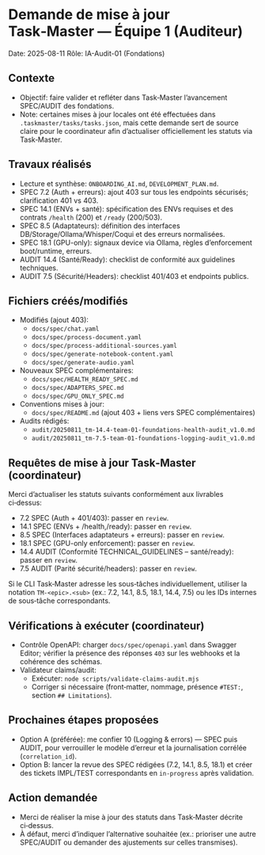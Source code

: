 # Demande de mise à jour Task‑Master — Équipe 1 (Auditeur)

Date: 2025-08-11
Rôle: IA-Audit-01 (Fondations)

## Contexte
- Objectif: faire valider et refléter dans Task‑Master l’avancement SPEC/AUDIT des fondations.
- Note: certaines mises à jour locales ont été effectuées dans `.taskmaster/tasks/tasks.json`, mais cette demande sert de source claire pour le coordinateur afin d’actualiser officiellement les statuts via Task‑Master.

## Travaux réalisés
- Lecture et synthèse: `ONBOARDING_AI.md`, `DEVELOPMENT_PLAN.md`.
- SPEC 7.2 (Auth + erreurs): ajout 403 sur tous les endpoints sécurisés; clarification 401 vs 403.
- SPEC 14.1 (ENVs + santé): spécification des ENVs requises et des contrats `/health` (200) et `/ready` (200/503).
- SPEC 8.5 (Adaptateurs): définition des interfaces DB/Storage/Ollama/Whisper/Coqui et des erreurs normalisées.
- SPEC 18.1 (GPU-only): signaux device via Ollama, règles d’enforcement boot/runtime, erreurs.
- AUDIT 14.4 (Santé/Ready): checklist de conformité aux guidelines techniques.
- AUDIT 7.5 (Sécurité/Headers): checklist 401/403 et endpoints publics.

## Fichiers créés/modifiés
- Modifiés (ajout 403):
  - `docs/spec/chat.yaml`
  - `docs/spec/process-document.yaml`
  - `docs/spec/process-additional-sources.yaml`
  - `docs/spec/generate-notebook-content.yaml`
  - `docs/spec/generate-audio.yaml`
- Nouveaux SPEC complémentaires:
  - `docs/spec/HEALTH_READY_SPEC.md`
  - `docs/spec/ADAPTERS_SPEC.md`
  - `docs/spec/GPU_ONLY_SPEC.md`
- Conventions mises à jour:
  - `docs/spec/README.md` (ajout 403 + liens vers SPEC complémentaires)
- Audits rédigés:
  - `audit/20250811_tm-14.4-team-01-foundations-health-audit_v1.0.md`
  - `audit/20250811_tm-7.5-team-01-foundations-logging-audit_v1.0.md`

## Requêtes de mise à jour Task‑Master (coordinateur)
Merci d’actualiser les statuts suivants conformément aux livrables ci‑dessus:

- 7.2 SPEC (Auth + 401/403): passer en `review`.
- 14.1 SPEC (ENVs + /health,/ready): passer en `review`.
- 8.5 SPEC (Interfaces adaptateurs + erreurs): passer en `review`.
- 18.1 SPEC (GPU-only enforcement): passer en `review`.
- 14.4 AUDIT (Conformité TECHNICAL_GUIDELINES – santé/ready): passer en `review`.
- 7.5 AUDIT (Parité sécurité/headers): passer en `review`.

Si le CLI Task‑Master adresse les sous‑tâches individuellement, utiliser la notation `TM-<epic>.<sub>` (ex.: 7.2, 14.1, 8.5, 18.1, 14.4, 7.5) ou les IDs internes de sous‑tâche correspondants.

## Vérifications à exécuter (coordinateur)
- Contrôle OpenAPI: charger `docs/spec/openapi.yaml` dans Swagger Editor; vérifier la présence des réponses `403` sur les webhooks et la cohérence des schémas.
- Validateur claims/audit:
  - Exécuter: `node scripts/validate-claims-audit.mjs`
  - Corriger si nécessaire (front‑matter, nommage, présence `#TEST:`, section `## Limitations`).

## Prochaines étapes proposées
- Option A (préférée): me confier 10 (Logging & errors) — SPEC puis AUDIT, pour verrouiller le modèle d’erreur et la journalisation corrélée (`correlation_id`).
- Option B: lancer la revue des SPEC rédigées (7.2, 14.1, 8.5, 18.1) et créer des tickets IMPL/TEST correspondants en `in-progress` après validation.

## Action demandée
- Merci de réaliser la mise à jour des statuts dans Task‑Master décrite ci‑dessus.
- À défaut, merci d’indiquer l’alternative souhaitée (ex.: prioriser une autre SPEC/AUDIT ou demander des ajustements sur celles transmises).

